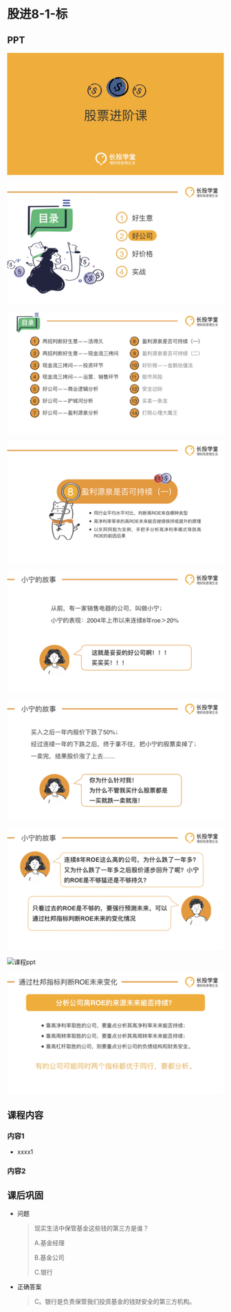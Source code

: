 # 股进8-1-标

## PPT

![课程ppt](assets/8-1-1.jpg)

![课程ppt](assets/8-1-2.jpg)

![课程ppt](assets/8-1-3.jpg)

![课程ppt](assets/8-1-4.jpg)

![课程ppt](assets/8-1-5.jpg)

![课程ppt](assets/8-1-6.jpg)

![课程ppt](assets/8-1-7.jpg)

![课程ppt](assets/8-1-8.jpg)

![课程ppt](assets/8-1-9.jpg)

## 课程内容

### 内容1

- xxxx1

  > 

### 内容2

## 课后巩固

- 问题

  > 现实生活中保管基金这些钱的第三方是谁？
  >
  > A.基金经理
  >
  > B.基金公司
  >
  > C.银行

- 正确答案

  > C。银行是负责保管我们投资基金的钱财安全的第三方机构。